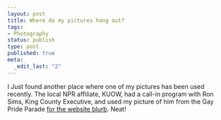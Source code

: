 ```yaml
--- 
layout: post
title: Where do my pictures hang out?
tags: 
- Photography
status: publish
type: post
published: true
meta: 
  _edit_last: "2"
---
```

I Just found another place where one of my pictures has been used recently. The local NPR affiliate, KUOW, had a call-in program with Ron Sims, King County Executive, and used my picture of him from the Gay Pride Parade <a href="http://kuow.org/program.php?id=15303">for the website blurb</a>. Neat! 
